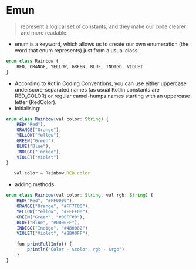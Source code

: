 # Emun
> represent a logical set of constants, and they make our code clearer and more readable.
- enum is a keyword, which allows us to create our own enumeration (the word that enum represents) just from a usual class:
```js
enum class Rainbow {
    RED, ORANGE, YELLOW, GREEN, BLUE, INDIGO, VIOLET
}
```
- According to Kotlin Coding Conventions, you can use either uppercase underscore-separated names (as usual Kotlin constants are RED_COLOR) or regular camel-humps names starting with an uppercase letter (RedColor).
- Initialising:
```js
enum class Rainbow(val color: String) {
    RED("Red"),
    ORANGE("Orange"),
    YELLOW("Yellow"),
    GREEN("Green"),
    BLUE("Blue"),
    INDIGO("Indigo"),
    VIOLET("Violet")
}

   val color = Rainbow.RED.color
```
- adding methods
```js
enum class Rainbow(val color: String, val rgb: String) {
    RED("Red", "#FF0000"),
    ORANGE("Orange", "#FF7F00"),
    YELLOW("Yellow", "#FFFF00"),
    GREEN("Green", "#00FF00"),
    BLUE("Blue", "#0000FF"),
    INDIGO("Indigo", "#4B0082"),
    VIOLET("Violet", "#8B00FF");

    fun printFullInfo() {
        println("Color - $color, rgb - $rgb")
    }
}
```
